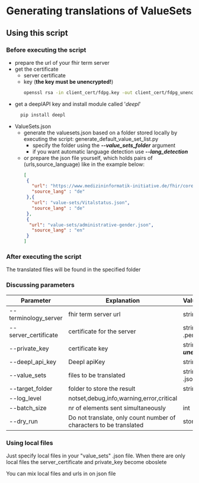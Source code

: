 # Generating translations of ValueSets

## Using this script
### Before executing the script
- prepare the url of your fhir term server
- get the certificate
  - server certificate
  - key (**the key must be unencrypted!**)
     ````bash
    openssl rsa -in client_cert/fdpg.key -out client_cert/fdpg_unencrypted.key
    ````
- get a deeplAPI key and install module called '*deepl*'
  ````bash
    pip install deepl
  ````
- ValueSets.json
  - generate the valuesets.json based on a folder stored locally by executing the script: generate_default_value_set_list.py
    - specify the folder using the ***--value_sets_folder*** argument
    - if you want automatic language detection use ***--lang_detection***
  - or prepare the json file yourself, which holds pairs of (urls,source_language) like in the example below:
     ````json
    [
      {
        "url": "https://www.medizininformatik-initiative.de/fhir/core/modul-person/ValueSet/Vitalstatus",
        "source_lang" : "de"
      },{
        "url": "value-sets/Vitalstatus.json",
        "source_lang" : "de"
      },
      {
       "url": "value-sets/administrative-gender.json",
        "source_lang" : "en"
      }
    ] 
     ````
### After executing the script
The translated files will be found in the specified folder

### Discussing parameters

| Parameter            | Explanation                                                        | Value                                       | Example                                                  |
|----------------------|--------------------------------------------------------------------|:--------------------------------------------|:---------------------------------------------------------|
| --terminology_server | fhir term server url                                               | string                                      | ex: https://public-test.mii-termserv.de/fhir/            |
| --server_certificate | certificate for the server                                         | string (filePath to .pem)                   | client_cert/fdpg.pem                                     |
| --private_key        | certificate key                                                    | string (filePath to ***unencrypted!***.key) | client_cert/fdpg_unencrypted.key                         |
| --deepl_api_key      | Deepl apiKey                                                       | string                                      |                                                          |
| --value_sets         | files to be translated                                             | string (filePath to .json)                  | follow the example above or test with **ValueSets.json** |
| --target_folder      | folder to store the result                                         | string (folder path)                        | code-systems                                             |
| --log_level          | notset,debug,info,warning,error,critical                           |                                             |                                                          |
| --batch_size         | nr  of elements sent simultaneously                                | int                                         | 5                                                        |
| --dry_run            | Do not translate, only count number of characters to be translated | store_true                                  |                                                          |


### Using local files
Just specify local files in your "value_sets" .json file. 
When there are only local files the server_certificate and private_key become oboslete

You can mix local files and urls in on json file
